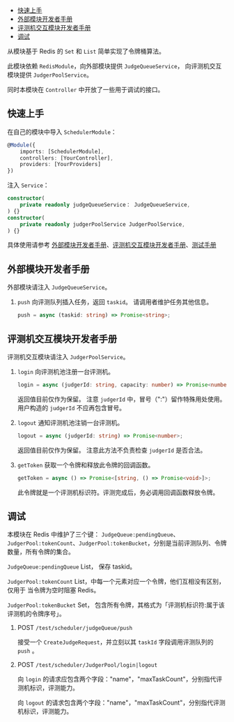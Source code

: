 - [快速上手](#快速上手)
- [外部模块开发者手册](#外部模块开发者手册)
- [评测机交互模块开发者手册](#评测机交互模块开发者手册)
- [调试](#调试)

从模块基于 Redis 的 `Set` 和 `List` 简单实现了令牌桶算法。

此模块依赖 `RedisModule`，向外部模块提供 `JudgeQueueService`， 向评测机交互模块提供 `JudgerPoolService`。

同时本模块在 `Controller` 中开放了一些用于调试的接口。

## 快速上手

在自己的模块中导入 `SchedulerModule`：
```ts
@Module({
    imports: [SchedulerModule],
    controllers: [YourController],
    providers: [YourProviders]
})
```

注入 `Service`：
```ts
constructor(
    private readonly judgeQueueService： JudgeQueueService,
) {}
constructor(
    private readonly judgerPoolService JudgerPoolService,
) {}
```

具体使用请参考 [外部模块开发者手册](##外部模块开发者手册)、[评测机交互模块开发者手册](##评测机交互模块开发者手册)、[测试手册](##测试手册)

## 外部模块开发者手册

外部模块请注入 `JudgeQueueService`。

1. `push` 向评测队列插入任务，返回 `taskid`。 请调用者维护任务其他信息。
   ```ts
   push = async (taskid: string) => Promise<string>;
   ```

## 评测机交互模块开发者手册

评测机交互模块请注入 `JudgerPoolService`。

1. `login` 向评测机池注册一台评测机。
   ```ts
   login = async (judgerId: string, capacity: number) => Promise<number>;
   ```
   返回值目前仅作为保留。
   注意 `judgerId` 中，冒号（":"）留作特殊用处使用。用户构造的 `judgerId` 不应再包含冒号。

2. `logout` 通知评测机池注销一台评测机。
   ```ts
   logout = async (judgerId: string) => Promise<number>;
   ```
   返回值目前仅作为保留。
   注意此方法不负责检查 `judgerId` 是否合法。

3. `getToken` 获取一个令牌和释放此令牌的回调函数。
   ```ts
   getToken = async () => Promise<[string, () => Promise<void>]>;
   ```
   此令牌就是一个评测机标识符。评测完成后，务必调用回调函数释放令牌。

## 调试

本模块在 Redis 中维护了三个键：
`JudgeQueue:pendingQueue`、`JudgerPool:tokenCount`、`JudgerPool:tokenBucket`，分别是当前评测队列、令牌数量，所有令牌的集合。

 `JudgeQueue:pendingQueue` List， 保存 taskid。

`JudgerPool:tokenCount` List，中每一个元素对应一个令牌，他们互相没有区别，仅用于
当令牌为空时阻塞 Redis。

`JudgerPool:tokenBucket` Set， 包含所有令牌，其格式为「评测机标识符:属于该评测机的令牌序号」。 


1. POST `/test/scheduler/judgeQueue/push`
   
   接受一个 `CreateJudgeRequest`，并立刻以其 `taskId` 字段调用评测队列的 `push` 。

2. POST `/test/scheduler/JudgerPool/login|logout`
   
    向 `login` 的请求应包含两个字段："name"，"maxTaskCount"，分别指代评测机标识，评测能力。

    向 `logout` 的请求包含两个字段："name"，"maxTaskCount"，分别指代评测机标识，评测能力。